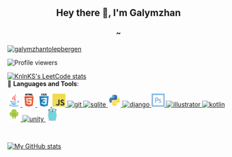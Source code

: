 <h2 align="center">Hey there 👋, I'm Galymzhan</h2>
<h3 align="center">~</h3>

   
<a href="https://linkedin.com/in/galymzhantolepbergen" target="blank"><img align="center" src="https://raw.githubusercontent.com/rahuldkjain/github-profile-readme-generator/master/src/images/icons/Social/linked-in-alt.svg" alt="galymzhantolepbergen" height="15" width="20" /></a>

![Profile viewers](https://visitor-badge.laobi.icu/badge?page_id=galymzhantolepbergen.galymzhantolepbergen)  

[![KnlnKS's LeetCode stats](https://leetcode-stats-six.vercel.app/?username=galymzhantolepbergen&theme=dark)](https://github.com/galymzhantolepbergen/leetcode-stats)
<br>
🧰 **Languages and Tools**:
<div >
 <p align="left"> <a href="https://developer.android.com" target="_blank" rel="noreferrer"> 
   <img src="https://raw.githubusercontent.com/devicons/devicon/master/icons/java/java-original.svg" alt="java" width="30" height="30"/> </a> <a href="https://developer.mozilla.org/en-US/docs/Web/JavaScript" target="_blank" rel="noreferrer"> 
   <img src="https://raw.githubusercontent.com/devicons/devicon/master/icons/html5/html5-original-wordmark.svg" alt="html5" width="30" height="30"/> </a> <a href="https://www.adobe.com/in/products/illustrator.html" target="_blank" rel="noreferrer"> 
   <img src="https://raw.githubusercontent.com/devicons/devicon/master/icons/css3/css3-original-wordmark.svg" alt="css3" width="30" height="30"/> </a> <a href="https://www.djangoproject.com/" target="_blank" rel="noreferrer"> 
   <img src="https://raw.githubusercontent.com/devicons/devicon/master/icons/javascript/javascript-original.svg" alt="javascript" width="30" height="30"/> </a> <a href="https://kotlinlang.org" target="_blank" rel="noreferrer"> 
  <img src="https://www.vectorlogo.zone/logos/git-scm/git-scm-icon.svg" alt="git" width="30" height="30"/> </a> <a href="https://golang.org" target="_blank" rel="noreferrer"> 
  <img src="https://www.vectorlogo.zone/logos/sqlite/sqlite-icon.svg" alt="sqlite" width="30" height="30"/> </a> <a href="https://unity.com/" target="_blank" rel="noreferrer"> 
   <img src="https://raw.githubusercontent.com/devicons/devicon/master/icons/python/python-original.svg" alt="python" width="30" height="30"/> </a> <a href="https://www.sqlite.org/" target="_blank" rel="noreferrer"> 
 <img src="https://cdn.worldvectorlogo.com/logos/django.svg" alt="django" width="30" height="30"/> </a> <a href="https://git-scm.com/" target="_blank" rel="noreferrer"> 
 <img src="https://raw.githubusercontent.com/devicons/devicon/master/icons/photoshop/photoshop-line.svg" alt="photoshop" width="30" height="30"/> </a> <a href="https://www.python.org" target="_blank" rel="noreferrer"> 
   <img src="https://www.vectorlogo.zone/logos/adobe_illustrator/adobe_illustrator-icon.svg" alt="illustrator" width="30" height="30"/> </a> <a href="https://www.java.com" target="_blank" rel="noreferrer"> 
   <img src="https://www.vectorlogo.zone/logos/kotlinlang/kotlinlang-icon.svg" alt="kotlin" width="30" height="30"/> </a> <a href="https://www.photoshop.com/en" target="_blank" rel="noreferrer"> 
  <img src="https://raw.githubusercontent.com/devicons/devicon/master/icons/android/android-original-wordmark.svg" alt="android" width="30" height="30"/> </a> <a href="https://www.w3schools.com/css/" target="_blank" rel="noreferrer">
 <img src="https://www.vectorlogo.zone/logos/unity3d/unity3d-icon.svg" alt="unity" width="30" height="30"/> </a> 
  <img src="https://raw.githubusercontent.com/devicons/devicon/master/icons/go/go-original.svg" alt="go" width="30" height="30"/> </a> <a href="https://www.w3.org/html/" target="_blank" rel="noreferrer"> 
</div><br>
<!--  <img src="https://github-readme-streak-stats.herokuapp.com/?user=galymzhantolepbergen"/ --> 


<!-- ![Galymzhan's GitHub stats](https://github-readme-stats.vercel.app/api?username=galymzhantolepbergen&theme=algolia&show_icons=true) -->
![My GitHub stats](https://github-readme-stats.vercel.app/api?username=galymzhantolepbergen&show_icons=true&theme=algolia)






